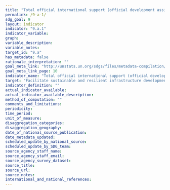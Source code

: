```yaml
---
title: "Total official international support (official development assistance plus other official flows) to infrastructure"
permalink: /9-a-1/
sdg_goal: 9
layout: indicator
indicator: "9.a.1"
indicator_variable: 
graph: 
variable_description: 
variable_notes: 
target_id: "9.a"
has_metadata: false
rationale_interpretation: ""
goal_meta_link: "http://unstats.un.org/sdgs/files/metadata-compilation/Metadata-Goal-9.pdf"
goal_meta_link_page: 10
indicator_name: "Total official international support (official development assistance plus other official flows) to infrastructure"
target: "Facilitate sustainable and resilient infrastructure development in developing countries through enhanced financial, technological and technical support to African countries, least developed countries, landlocked developing countries and Small Island developing States."
indicator_definition: ""
actual_indicator_available: 
actual_indicator_available_description: 
method_of_computation: ""
comments_and_limitations: 
periodicity: 
time_period: 
unit_of_measure: 
disaggregation_categories: 
disaggregation_geography: 
date_of_national_source_publication: 
date_metadata_updated: 
scheduled_update_by_national_source: 
scheduled_update_by_SDG_team: 
source_agency_staff_name: 
source_agency_staff_email: 
source_agency_survey_dataset: 
source_title: 
source_url: 
source_notes: 
international_and_national_references: 
---
```



